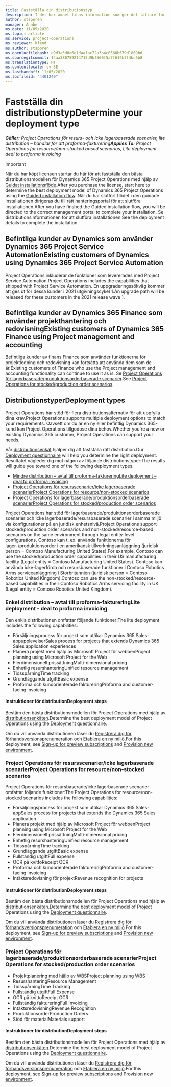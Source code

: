 ```yaml
---
title: Fastställa din distributionstyp
description: I det här ämnet finns information som gör det lättare för dig att fastställa korrekt distributionstyp av Project Operations för ditt företag.
author: stsporen
manager: Annbe
ms.date: 11/05/2020
ms.topic: article
ms.service: project-operations
ms.reviewer: kfend
ms.author: stsporen
ms.openlocfilehash: e9d3a5d8e6e1daafac72a3b4c0380b679d1869bd
ms.sourcegitcommit: 14aa380759214713d9bf560f5a7f619b7f4bd5b8
ms.translationtype: HT
ms.contentlocale: sv-SE
ms.lasthandoff: 11/05/2020
ms.locfileid: "4401240"
---
```

# <a name="determine-your-deployment-type"></a><span data-ttu-id="bb44e-103">Fastställa din distributionstyp</span><span class="sxs-lookup"><span data-stu-id="bb44e-103">Determine your deployment type</span></span>

<span data-ttu-id="bb44e-104">_**Gäller:** Project Operations för resurs- och icke lagerbaserade scenarier, lite distribution – handlar för att proforma-fakturering_</span><span class="sxs-lookup"><span data-stu-id="bb44e-104">_**Applies To:** Project Operations for resource/non-stocked based scenarios, Lite deployment - deal to proforma invoicing_</span></span>

> [!IMPORTANT]
> <span data-ttu-id="bb44e-105">När du har köpt licensen startar du här för att fastställa den bästa distributionsmodellen för Dynamics 365 Project Operations med hjälp av [Guidat installationsflöde](https://aka.ms/provisionprojectoperations).</span><span class="sxs-lookup"><span data-stu-id="bb44e-105">After you purchase the license, start here to determine the best deployment model of Dynamics 365 Project Operations using the [Guided installation flow](https://aka.ms/provisionprojectoperations).</span></span>
> <span data-ttu-id="bb44e-106">När du har slutfört flödet i den guidade installationen dirigeras du till rätt hanteringsportal för att slutföra installationen.</span><span class="sxs-lookup"><span data-stu-id="bb44e-106">After you have finshed the Guided installation flow, you will be directed to the correct management portal to complete your installation.</span></span> <span data-ttu-id="bb44e-107">Se distributionsinformationen för att slutföra installationen.</span><span class="sxs-lookup"><span data-stu-id="bb44e-107">See the deployment details to complete the installation.</span></span>


## <a name="existing-customers-of-dynamics-using-dynamics-365-project-service-automation"></a><span data-ttu-id="bb44e-108">Befintliga kunder av Dynamics som använder Dynamics 365 Project Service Automation</span><span class="sxs-lookup"><span data-stu-id="bb44e-108">Existing customers of Dynamics using Dynamics 365 Project Service Automation</span></span>
<span data-ttu-id="bb44e-109">Project Operations inkluderar de funktioner som levererades med Project Service Automation.</span><span class="sxs-lookup"><span data-stu-id="bb44e-109">Project Operations includes the capabilities that shipped with Project Service Automation.</span></span> <span data-ttu-id="bb44e-110">En uppgraderingssökväg kommer att ges ut för dessa kunder i 2021 utgivningscykel 1.</span><span class="sxs-lookup"><span data-stu-id="bb44e-110">An upgrade path will be released for these customers in the 2021 release wave 1.</span></span>

## <a name="existing-customers-of-dynamics-365-finance-using-project-management-and-accounting"></a><span data-ttu-id="bb44e-111">Befintliga kunder av Dynamics 365 Finance som använder projekthantering och redovisning</span><span class="sxs-lookup"><span data-stu-id="bb44e-111">Existing customers of Dynamics 365 Finance using Project management and accounting</span></span> 

<span data-ttu-id="bb44e-112">Befintliga kunder av finans Finance som använder funktionerna för projektledning och redovisning kan fortsätta att använda dem som de är.</span><span class="sxs-lookup"><span data-stu-id="bb44e-112">Existing customers of Finance who use the Project management and accounting functionality can continue to use it as is.</span></span> <span data-ttu-id="bb44e-113">Se [Project Operations för lagerbaserade/produktionsorderbaserade scenarier](#pma).</span><span class="sxs-lookup"><span data-stu-id="bb44e-113">See [Project Operations for stocked/production order scenarios](#pma).</span></span>


## <a name="deployment-types"></a><span data-ttu-id="bb44e-114">Distributionstyper</span><span class="sxs-lookup"><span data-stu-id="bb44e-114">Deployment types</span></span>
<span data-ttu-id="bb44e-115">Project Operations har stöd för flera distributionsalternativ för att uppfylla dina krav.</span><span class="sxs-lookup"><span data-stu-id="bb44e-115">Project Operations supports multiple deployment options to match your requirements.</span></span> <span data-ttu-id="bb44e-116">Oavsett om du är en ny eller befintlig Dynamics 365-kund kan Project Operations tillgodose dina behov.</span><span class="sxs-lookup"><span data-stu-id="bb44e-116">Whether you're a new or existing Dynamics 365 customer, Project Operations can support your needs.</span></span>

<span data-ttu-id="bb44e-117">Vår [distributionsenkät](https://aka.ms/provisionprojectoperations) hjälper dig att fastställa rätt distribution.</span><span class="sxs-lookup"><span data-stu-id="bb44e-117">Our [Deployment questionnaire](https://aka.ms/provisionprojectoperations) will help you determine the right deployment.</span></span> <span data-ttu-id="bb44e-118">Resultatet vägleder dig mot någon av följande distributionstyper:</span><span class="sxs-lookup"><span data-stu-id="bb44e-118">The results will guide you toward one of the following deployment types:</span></span>

- [<span data-ttu-id="bb44e-119">Mindre distribution – avtal till proforma-fakturering</span><span class="sxs-lookup"><span data-stu-id="bb44e-119">Lite deployment – deal to proforma invoicing</span></span>](#lite)
- [<span data-ttu-id="bb44e-120">Project Operations för resursscenarier/icke lagerbaserade scenarier</span><span class="sxs-lookup"><span data-stu-id="bb44e-120">Project Operations for resource/non-stocked scenarios</span></span>](#integrated)
- [<span data-ttu-id="bb44e-121">Project Operations för lagerbaserade/produktionsorderbaserade scenarier</span><span class="sxs-lookup"><span data-stu-id="bb44e-121">Project Operations for stocked/production order scenarios</span></span>](#pma)

<span data-ttu-id="bb44e-122">Project Operations har stöd för lagerbaserade/produktionsorderbaserade scenarier och icke lagerbaserade/resursbaserade scenarier i samma miljö via konfigurationer på en juridisk enhetsnivå.</span><span class="sxs-lookup"><span data-stu-id="bb44e-122">Project Operations support stocked/production order scenarios and non-stocked/resource-based scenarios on the same environment through legal entity-level configurations.</span></span> <span data-ttu-id="bb44e-123">Contoso kan t. ex. använda funktionerna för lager-/produktionsorder i en amerikansk tillverkningsanläggning (juridisk person = Contoso Manufacturing United States).</span><span class="sxs-lookup"><span data-stu-id="bb44e-123">For example, Contoso can use the stocked/production order capabilities in their US manufacturing facility (Legal entity = Contoso Manufacturing United States).</span></span> <span data-ttu-id="bb44e-124">Contoso kan använda icke-lagerförda och resursbaserade funktioner i Contoso Robotics Arms serviceanläggning i Storbritannien (juridisk person = Contoso Robotics United Kingdom).</span><span class="sxs-lookup"><span data-stu-id="bb44e-124">Contoso can use the non-stocked/resource-based capabilities in their Contoso Robotics Arms servicing facility in UK (Legal entity = Contoso Robotics United Kingdom).</span></span>

### <a name="lite-deployment---deal-to-proforma-invoicing"></a><a  name="lite"></a><span data-ttu-id="bb44e-125">Enkel distribution – avtal till proforma-fakturering</span><span class="sxs-lookup"><span data-stu-id="bb44e-125">Lite deployment - deal to proforma invoicing</span></span>

<span data-ttu-id="bb44e-126">Den enkla distributionen omfattar följande funktioner:</span><span class="sxs-lookup"><span data-stu-id="bb44e-126">The lite deployment includes the following capabilities:</span></span>

- <span data-ttu-id="bb44e-127">Försäljningsprocess för projekt som utökar Dynamics 365 Sales-appupplevelser</span><span class="sxs-lookup"><span data-stu-id="bb44e-127">Sales process for projects that extends Dynamics 365 Sales application experiences</span></span>
- <span data-ttu-id="bb44e-128">Planera projekt med hjälp av Microsoft Project för webben</span><span class="sxs-lookup"><span data-stu-id="bb44e-128">Project planning using Microsoft Project for the Web</span></span>
- <span data-ttu-id="bb44e-129">Flerdimensionell prissättning</span><span class="sxs-lookup"><span data-stu-id="bb44e-129">Multi-dimensional pricing</span></span>
- <span data-ttu-id="bb44e-130">Enhetlig resurshantering</span><span class="sxs-lookup"><span data-stu-id="bb44e-130">Unified resource management</span></span>
- <span data-ttu-id="bb44e-131">Tidsspårning</span><span class="sxs-lookup"><span data-stu-id="bb44e-131">Time tracking</span></span>
- <span data-ttu-id="bb44e-132">Grundläggande utgift</span><span class="sxs-lookup"><span data-stu-id="bb44e-132">Basic expense</span></span>
- <span data-ttu-id="bb44e-133">Proforma och kundorienterade fakturering</span><span class="sxs-lookup"><span data-stu-id="bb44e-133">Proforma and customer-facing invoicing</span></span> 

#### <a name="deployment-steps"></a><span data-ttu-id="bb44e-134">Instruktioner för distribution</span><span class="sxs-lookup"><span data-stu-id="bb44e-134">Deployment steps</span></span>
<span data-ttu-id="bb44e-135">Bestäm den bästa distributionsmodellen för Project Operations med hjälp av [distributionsenkäten](https://aka.ms/provisionprojectoperations).</span><span class="sxs-lookup"><span data-stu-id="bb44e-135">Determine the best deployment model of Project Operations using the [Deployment questionnaire](https://aka.ms/provisionprojectoperations).</span></span>

<span data-ttu-id="bb44e-136">Om du vill använda distributionen läser du [Registrera dig för förhandsversionsprenumeration](lite-preview-subscription-sign-up.md) och [Etablera en ny miljö](lite-deployment.md).</span><span class="sxs-lookup"><span data-stu-id="bb44e-136">For this deployment, see [Sign-up for preview subscriptions](lite-preview-subscription-sign-up.md) and [Provision new environment](lite-deployment.md).</span></span> 


### <a name="project-operations-for-resourcenon-stocked-scenarios"></a><a name="integrated"></a><span data-ttu-id="bb44e-137">Project Operations för resursscenarier/icke lagerbaserade scenarier</span><span class="sxs-lookup"><span data-stu-id="bb44e-137">Project Operations for resource/non-stocked scenarios</span></span>
<span data-ttu-id="bb44e-138">Project Operations för resursbaserade/icke lagerbaserade scenarier omfattar följande funktioner:</span><span class="sxs-lookup"><span data-stu-id="bb44e-138">The Project Operations for resource/non-stocked scenarios includes the following capabilities:</span></span>
 
- <span data-ttu-id="bb44e-139">Försäljningsprocess för projekt som utökar Dynamics 365 Sales-app</span><span class="sxs-lookup"><span data-stu-id="bb44e-139">Sales process for projects that extends the Dynamics 365 Sales application</span></span>
- <span data-ttu-id="bb44e-140">Planera projekt med hjälp av Microsoft Project för webben</span><span class="sxs-lookup"><span data-stu-id="bb44e-140">Project planning using Microsoft Project for the Web</span></span>
- <span data-ttu-id="bb44e-141">Flerdimensionell prissättning</span><span class="sxs-lookup"><span data-stu-id="bb44e-141">Multi-dimensional pricing</span></span>
- <span data-ttu-id="bb44e-142">Enhetlig resurshantering</span><span class="sxs-lookup"><span data-stu-id="bb44e-142">Unified resource management</span></span>
- <span data-ttu-id="bb44e-143">Tidsspårning</span><span class="sxs-lookup"><span data-stu-id="bb44e-143">Time tracking</span></span>
- <span data-ttu-id="bb44e-144">Grundläggande utgift</span><span class="sxs-lookup"><span data-stu-id="bb44e-144">Basic expense</span></span>
- <span data-ttu-id="bb44e-145">Fullständig utgift</span><span class="sxs-lookup"><span data-stu-id="bb44e-145">Full expense</span></span>
- <span data-ttu-id="bb44e-146">OCR på kvitto</span><span class="sxs-lookup"><span data-stu-id="bb44e-146">Receipt OCR</span></span>
- <span data-ttu-id="bb44e-147">Proforma och kundorienterade fakturering</span><span class="sxs-lookup"><span data-stu-id="bb44e-147">Proforma and customer-facing invoicing</span></span> 
- <span data-ttu-id="bb44e-148">Intäktsredovisning för projekt</span><span class="sxs-lookup"><span data-stu-id="bb44e-148">Revenue recognition for projects</span></span>

#### <a name="deployment-steps"></a><span data-ttu-id="bb44e-149">Instruktioner för distribution</span><span class="sxs-lookup"><span data-stu-id="bb44e-149">Deployment steps</span></span>
<span data-ttu-id="bb44e-150">Bestäm den bästa distributionsmodellen för Project Operations med hjälp av [distributionsenkäten](https://aka.ms/provisionprojectoperations).</span><span class="sxs-lookup"><span data-stu-id="bb44e-150">Determine the best deployment model of Project Operations using the [Deployment questionnaire](https://aka.ms/provisionprojectoperations).</span></span>

<span data-ttu-id="bb44e-151">Om du vill använda distributionen läser du [Registrera dig för förhandsversionsprenumeration](resource-sign-up-preview-subscription.md) och [Etablera en ny miljö](resource-provision-new-environment.md).</span><span class="sxs-lookup"><span data-stu-id="bb44e-151">For this deployment, see [Sign-up for preview subscriptions](resource-sign-up-preview-subscription.md) and [Provision new environment](resource-provision-new-environment.md).</span></span> 


### <a name="project-operations-for-stockedproduction-order-scenarios"></a><a name="pma"></a><span data-ttu-id="bb44e-152">Project Operations för lagerbaserade/produktionsorderbaserade scenarier</span><span class="sxs-lookup"><span data-stu-id="bb44e-152">Project Operations for stocked/production order scenarios</span></span>

- <span data-ttu-id="bb44e-153">Projektplanering med hjälp av WBS</span><span class="sxs-lookup"><span data-stu-id="bb44e-153">Project planning using WBS</span></span>
- <span data-ttu-id="bb44e-154">Resurshantering</span><span class="sxs-lookup"><span data-stu-id="bb44e-154">Resource Management</span></span>
- <span data-ttu-id="bb44e-155">Tidsspårning</span><span class="sxs-lookup"><span data-stu-id="bb44e-155">Time Tracking</span></span>
- <span data-ttu-id="bb44e-156">Fullständig utgift</span><span class="sxs-lookup"><span data-stu-id="bb44e-156">Full Expense</span></span>
- <span data-ttu-id="bb44e-157">OCR på kvitto</span><span class="sxs-lookup"><span data-stu-id="bb44e-157">Receipt OCR</span></span>
- <span data-ttu-id="bb44e-158">Fullständig fakturering</span><span class="sxs-lookup"><span data-stu-id="bb44e-158">Full Invoicing</span></span>
- <span data-ttu-id="bb44e-159">Intäktsredovisning</span><span class="sxs-lookup"><span data-stu-id="bb44e-159">Revenue Recognition</span></span>
- <span data-ttu-id="bb44e-160">Produktionsorder</span><span class="sxs-lookup"><span data-stu-id="bb44e-160">Production Orders</span></span>
- <span data-ttu-id="bb44e-161">Stöd för material</span><span class="sxs-lookup"><span data-stu-id="bb44e-161">Materials support</span></span>

#### <a name="deployment-steps"></a><span data-ttu-id="bb44e-162">Instruktioner för distribution</span><span class="sxs-lookup"><span data-stu-id="bb44e-162">Deployment steps</span></span>
<span data-ttu-id="bb44e-163">Bestäm den bästa distributionsmodellen för Project Operations med hjälp av [distributionsenkäten](https://aka.ms/provisionprojectoperations).</span><span class="sxs-lookup"><span data-stu-id="bb44e-163">Determine the best deployment model of Project Operations using the [Deployment questionnaire](https://aka.ms/provisionprojectoperations).</span></span>

<span data-ttu-id="bb44e-164">Om du vill använda distributionen läser du [Registrera dig för förhandsversionsprenumeration](https://docs.microsoft.com/dynamics365/fin-ops-core/dev-itpro/dev-tools/sign-up-preview-subscription?toc=/dynamics365/finance/toc.json) och [Etablera en ny miljö](https://docs.microsoft.com/dynamics365/fin-ops-core/dev-itpro/deployment/deploy-demo-environment?toc=/dynamics365/finance/toc.json).</span><span class="sxs-lookup"><span data-stu-id="bb44e-164">For this deployment, see [Sign-up for preview subscriptions](https://docs.microsoft.com/dynamics365/fin-ops-core/dev-itpro/dev-tools/sign-up-preview-subscription?toc=/dynamics365/finance/toc.json) and [Provision new environment](https://docs.microsoft.com/dynamics365/fin-ops-core/dev-itpro/deployment/deploy-demo-environment?toc=/dynamics365/finance/toc.json).</span></span> 

